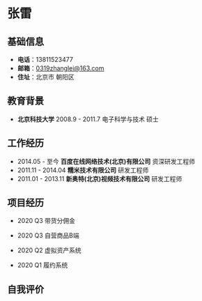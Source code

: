 # 张雷

## 基础信息
- **电话**：13811523477
- **邮箱**：0319zhanglei@163.com
- **住址**：北京市 朝阳区

## 教育背景
- **北京科技大学**   2008.9 - 2011.7   电子科学与技术   硕士

## 工作经历
- 2014.05 - 至今   **百度在线网络技术(北京)有限公司**   资深研发工程师
- 2011.11 - 2014.04  **糯米技术有限公司**   研发工程师 
- 2011.01 - 2013.11   **新奥特(北京)视频技术有限公司**  研发工程师


## 项目经历
- 2020 Q3  带货分佣金

- 2020 Q3  自营商品B端  

- 2020 Q2  虚拟资产系统

- 2020 Q1  履约系统


## 自我评价

